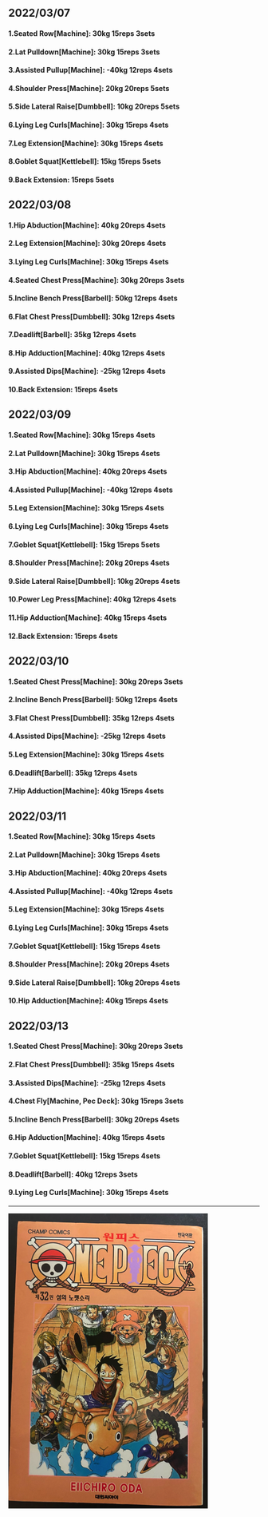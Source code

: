 ## 2022/03/07
#### 1.Seated Row\[Machine]: 30kg 15reps 3sets
#### 2.Lat Pulldown\[Machine\]: 30kg 15reps 3sets
#### 3.Assisted Pullup\[Machine\]: -40kg 12reps 4sets
#### 4.Shoulder Press\[Machine\]: 20kg 20reps 5sets
#### 5.Side Lateral Raise\[Dumbbell\]: 10kg 20reps 5sets
#### 6.Lying Leg Curls\[Machine\]: 30kg 15reps 4sets
#### 7.Leg Extension\[Machine]: 30kg 15reps 4sets
#### 8.Goblet Squat\[Kettlebell\]: 15kg 15reps 5sets
#### 9.Back Extension: 15reps 5sets

## 2022/03/08
#### 1.Hip Abduction\[Machine\]: 40kg 20reps 4sets
#### 2.Leg Extension\[Machine]: 30kg 20reps 4sets
#### 3.Lying Leg Curls\[Machine\]: 30kg 15reps 4sets
#### 4.Seated Chest Press\[Machine\]: 30kg 20reps 3sets
#### 5.Incline Bench Press\[Barbell\]: 50kg 12reps 4sets 
#### 6.Flat Chest Press\[Dumbbell\]: 30kg 12reps 4sets
#### 7.Deadlift\[Barbell\]: 35kg 12reps 4sets
#### 8.Hip Adduction\[Machine\]: 40kg 12reps 4sets
#### 9.Assisted Dips\[Machine\]: -25kg 12reps 4sets
#### 10.Back Extension: 15reps 4sets

## 2022/03/09
#### 1.Seated Row\[Machine]: 30kg 15reps 4sets
#### 2.Lat Pulldown\[Machine\]: 30kg 15reps 4sets
#### 3.Hip Abduction\[Machine\]: 40kg 20reps 4sets
#### 4.Assisted Pullup\[Machine\]: -40kg 12reps 4sets
#### 5.Leg Extension\[Machine]: 30kg 15reps 4sets
#### 6.Lying Leg Curls\[Machine\]: 30kg 15reps 4sets
#### 7.Goblet Squat\[Kettlebell\]: 15kg 15reps 5sets
#### 8.Shoulder Press\[Machine\]: 20kg 20reps 4sets
#### 9.Side Lateral Raise\[Dumbbell\]: 10kg 20reps 4sets
#### 10.Power Leg Press\[Machine\]: 40kg 12reps 4sets
#### 11.Hip Adduction\[Machine\]: 40kg 15reps 4sets
#### 12.Back Extension: 15reps 4sets

## 2022/03/10
#### 1.Seated Chest Press\[Machine\]: 30kg 20reps 3sets
#### 2.Incline Bench Press\[Barbell\]: 50kg 12reps 4sets 
#### 3.Flat Chest Press\[Dumbbell\]: 35kg 12reps 4sets
#### 4.Assisted Dips\[Machine\]: -25kg 12reps 4sets
#### 5.Leg Extension\[Machine]: 30kg 15reps 4sets
#### 6.Deadlift\[Barbell\]: 35kg 12reps 4sets
#### 7.Hip Adduction\[Machine\]: 40kg 15reps 4sets

## 2022/03/11
#### 1.Seated Row\[Machine]: 30kg 15reps 4sets
#### 2.Lat Pulldown\[Machine\]: 30kg 15reps 4sets
#### 3.Hip Abduction\[Machine\]: 40kg 20reps 4sets
#### 4.Assisted Pullup\[Machine\]: -40kg 12reps 4sets
#### 5.Leg Extension\[Machine]: 30kg 15reps 4sets
#### 6.Lying Leg Curls\[Machine\]: 30kg 15reps 4sets
#### 7.Goblet Squat\[Kettlebell\]: 15kg 15reps 4sets
#### 8.Shoulder Press\[Machine\]: 20kg 20reps 4sets
#### 9.Side Lateral Raise\[Dumbbell\]: 10kg 20reps 4sets
#### 10.Hip Adduction\[Machine\]: 40kg 15reps 4sets

## 2022/03/13
#### 1.Seated Chest Press\[Machine\]: 30kg 20reps 3sets
#### 2.Flat Chest Press\[Dumbbell\]: 35kg 15reps 4sets
#### 3.Assisted Dips\[Machine\]: -25kg 12reps 4sets
#### 4.Chest Fly\[Machine, Pec Deck\]: 30kg 15reps 3sets
#### 5.Incline Bench Press\[Barbell\]: 30kg 20reps 4sets 
#### 6.Hip Adduction\[Machine\]: 40kg 15reps 4sets
#### 7.Goblet Squat\[Kettlebell\]: 15kg 15reps 4sets
#### 8.Deadlift\[Barbell\]: 40kg 12reps 3sets
#### 9.Lying Leg Curls\[Machine\]: 30kg 15reps 4sets

---

<img src='./_resources/__032.png' width='400px' />
